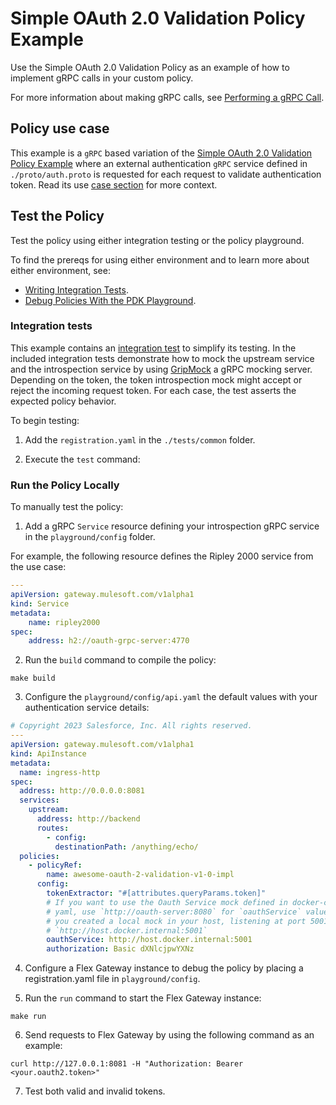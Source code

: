 # Simple OAuth 2.0 Validation Policy Example

Use the Simple OAuth 2.0 Validation Policy as an example of how to implement gRPC calls in your custom policy.

For more information about making gRPC calls, see [Performing a gRPC Call](https://docs.mulesoft.com/pdk/latest/policies-pdk-configure-features-grpc-request).


## Policy use case

This example is a `gRPC` based variation of the [Simple OAuth 2.0 Validation Policy Example](https://github.com/mulesoft/pdk-custom-policy-examples/simple-oauth-2-validation) where an external authentication `gRPC` service defined in `./proto/auth.proto` is requested for each request to validate authentication token.
Read its use [case section](https://github.com/mulesoft/pdk-custom-policy-examples/simple-oauth-2-validation#policy-use-case) for more context.

## Test the Policy

Test the policy using either integration testing or the policy playground.

To find the prereqs for using either environment and to learn more about either environment, see:

* [Writing Integration Tests](https://docs.mulesoft.com/pdk/latest/policies-pdk-integration-tests).
* [Debug Policies With the PDK Playground](https://docs.mulesoft.com/pdk/latest/policies-pdk-debug-local).

### Integration tests

This example contains an [integration test](./tests/requests.rs) to simplify its testing. In the included integration tests demonstrate how to mock the upstream service and the introspection service by using [GripMock](https://github.com/tokopedia/gripmock) a gRPC mocking server. Depending on the token, the token introspection mock might accept or reject the incoming request token. For each case, the test asserts the expected policy behavior.

To begin testing:

1. Add the `registration.yaml` in the `./tests/common` folder.

2. Execute the `test` command:

### Run the Policy Locally

To manually test the policy:

1. Add a gRPC `Service` resource defining your introspection gRPC service in the `playground/config` folder.

For example, the following resource defines the Ripley 2000 service from the use case:

``` yaml
---
apiVersion: gateway.mulesoft.com/v1alpha1
kind: Service
metadata:
    name: ripley2000
spec:
    address: h2://oauth-grpc-server:4770
```

2. Run the `build` command to compile the policy:

``` shell
make build
```

3. Configure the `playground/config/api.yaml` the default values with your authentication service details:

``` yaml
# Copyright 2023 Salesforce, Inc. All rights reserved.
---
apiVersion: gateway.mulesoft.com/v1alpha1
kind: ApiInstance
metadata:
  name: ingress-http
spec:
  address: http://0.0.0.0:8081
  services:
    upstream:
      address: http://backend
      routes:
        - config:
          destinationPath: /anything/echo/
  policies:
    - policyRef:
        name: awesome-oauth-2-validation-v1-0-impl
      config:
        tokenExtractor: "#[attributes.queryParams.token]"
        # If you want to use the Oauth Service mock defined in docker-compose.
        # yaml, use `http://oauth-server:8080` for `oauthService` value. If
        # you created a local mock in your host, listening at port 5001, use
        # `http://host.docker.internal:5001`
        oauthService: http://host.docker.internal:5001
        authorization: Basic dXNlcjpwYXNz
```

4. Configure a Flex Gateway instance to debug the policy by placing a registration.yaml file in `playground/config`.


5. Run the `run` command to start the Flex Gateway instance:

``` shell
make run
```

6. Send requests to Flex Gateway by using the following command as an example:

``` shell
curl http://127.0.0.1:8081 -H "Authorization: Bearer <your.oauth2.token>"
```

7. Test both valid and invalid tokens.

